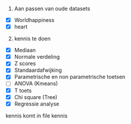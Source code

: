 1. Aan passen van oude datasets
- [x] Worldhappiness
- [x] heart

2. kennis te doen
- [x] Mediaan
- [x] Normale verdeling
- [x] Z scores
- [x] Standaardafwijking
- [x] Parametrische en non parametrische toetsen
- [ ] ANOVA (Kmeans)
- [x] T toets
- [x] Chi square (Tree)
- [x] Regressie analyse

kennis komt in file kennis
